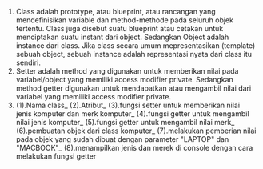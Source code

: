 1. Class adalah prototype, atau blueprint, atau rancangan yang mendefinisikan variable dan method-methode pada seluruh objek tertentu. Class juga disebut suatu blueprint atau cetakan untuk menciptakan suatu instant dari  object. Sedangkan Object adalah instance dari class. Jika class secara umum mepresentasikan (template) sebuah object, sebuah instance adalah representasi nyata dari class itu sendiri.
2. Setter adalah method yang digunakan untuk memberikan nilai pada variabel/object yang memiliki access modifier private. Sedangkan method getter digunakan untuk mendapatkan atau mengambil nilai dari variabel yang memiliki access modifier private.
3. (1).Nama class_ (2).Atribut_ (3).fungsi setter untuk memberikan nilai jenis komputer dan merk komputer_ (4).fungsi getter untuk mengambil nilai jenis komputer_ (5).fungsi getter untuk mengambil nilai merk_ (6).pembuatan objek dari class komputer_ (7).melakukan pemberian nilai pada objek yang sudah dibuat dengan parameter "LAPTOP" dan "MACBOOK"_ (8).menampilkan jenis dan merek di console dengan cara melakukan fungsi getter
